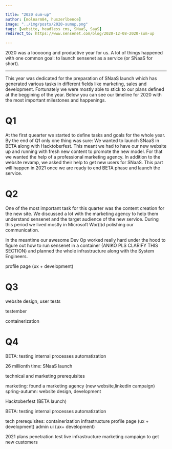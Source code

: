 ```yaml
---

title: "2020 sum-up"
author: [molnarm84, huszerlbence]
image: "../img/posts/2020-sumup.png"
tags: [website, headless cms, SNaaS, SaaS]
redirect_to: https://www.sensenet.com/blog/2020-12-08-2020-sum-up

---
```


2020 was a looooong and productive year for us. A lot of things happened with one common goal: to launch sensenet as a service (or SNaaS for short).

---

This year was dedicated for the preparation of SNaaS launch which has generated various tasks in different fields like marketing, sales and development. Fortunately we were mostly able to stick to our plans defined at the beggining of the year.
Below you can see our timeline for 2020 with the most important milestones and happenings.

# Q1
At the first quearter we started to define tasks and goals for the whole year. By the end of Q1 only one thing was sure: We wanted to launch SNaaS in BETA along with Hacktoberfest. This meant we had to have our new website up and running with fresh new content to promote the new model.
For that we wanted the help of a professional marketing agency. In addition to the website revamp, we asked their help to get new users for SNaaS. This part will happen in 2021 once we are ready to end BETA phase and launch the service.

# Q2
One of the most important task for this quarter was the content creation for the new site. We discussed a lot with the marketing agency to help them understand sensenet and the target audience of the new service. During this period we lived mostly in Microsoft Wor(l)d polishing our communication.

In the meantime our awesome Dev Op worked really hard under the hood to figure out how to run sensenet in a container (ANIKÓ PLS CLARIFY THIS SECTION) and planned the whole infrastructure along with the System Engineers.



profile page (ux + development)

# Q3

website design, user tests

testember

containerization

# Q4
BETA:
testing internal processes
automatization



26 millionth time: SNaaS launch

technical and marketing prerequisites

marketing: found a marketing agency (new website,linkedin campaign)
spring-autumn: website design, development

Hacktoberfest (BETA launch)

BETA:
testing internal processes
automatization

tech prerequisites:
containerization
infrastructure
profile page (ux + development)
admin ui (ux+ development)

2021 plans
penetration test
live infrastructure
marketing campaign to get new customers





